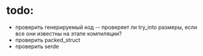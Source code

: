 # todo:
* проверить генерируемый код -- проверяет ли try_into размеры, если все они известны на этапе компиляции?
* проверить packed_struct
* проверить serde
